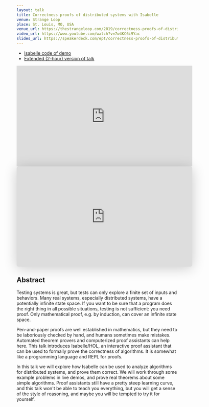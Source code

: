 ```yaml
---
layout: talk
title: Correctness proofs of distributed systems with Isabelle
venue: Strange Loop
place: St. Louis, MO, USA
venue_url: https://thestrangeloop.com/2019/correctness-proofs-of-distributed-systems-with-isabelle.html
video_url: https://www.youtube.com/watch?v=7w4KC6i9Yac
slides_url: https://speakerdeck.com/ept/correctness-proofs-of-distributed-systems-with-isabelle
---
```


* [Isabelle code of demo](https://gist.github.com/ept/b6872fc541a68a321a26198b53b3896b)
* [Extended (2-hour) version of talk](https://www.youtube.com/watch?v=Uav5jWHNghY)

<iframe width="550" height="315" src="https://www.youtube-nocookie.com/embed/7w4KC6i9Yac" frameborder="0" allow="accelerometer; autoplay; encrypted-media; gyroscope; picture-in-picture" allowfullscreen></iframe>

<iframe class="speakerdeck-iframe" frameborder="0" src="https://speakerdeck.com/player/e1beafadaa61453dbe5b93d41ce55c18" title="Correctness proofs of distributed systems with Isabelle" allowfullscreen="true" mozallowfullscreen="true" webkitallowfullscreen="true" style="border: 0px; background: padding-box padding-box rgba(0, 0, 0, 0.1); margin: 0px; padding: 0px; border-radius: 6px; box-shadow: rgba(0, 0, 0, 0.2) 0px 5px 40px; width: 550px; height: 314px;" data-ratio="1.78343949044586"></iframe>


Abstract
--------

Testing systems is great, but tests can only explore a finite set of inputs and behaviors. Many real
systems, especially distributed systems, have a potentially infinite state space. If you want to be
sure that a program does the right thing in all possible situations, testing is not sufficient: you
need proof. Only mathematical proof, e.g. by induction, can cover an infinite state space.

Pen-and-paper proofs are well established in mathematics, but they need to be laboriously checked by
hand, and humans sometimes make mistakes. Automated theorem provers and computerized proof
assistants can help here. This talk introduces Isabelle/HOL, an interactive proof assistant that can
be used to formally prove the correctness of algorithms. It is somewhat like a programming language
and REPL for proofs.

In this talk we will explore how Isabelle can be used to analyze algorithms for distributed systems,
and prove them correct. We will work through some example problems in live demos, and prove real
theorems about some simple algorithms. Proof assistants still have a pretty steep learning curve,
and this talk won't be able to teach you everything, but you will get a sense of the style of
reasoning, and maybe you will be tempted to try it for yourself.
